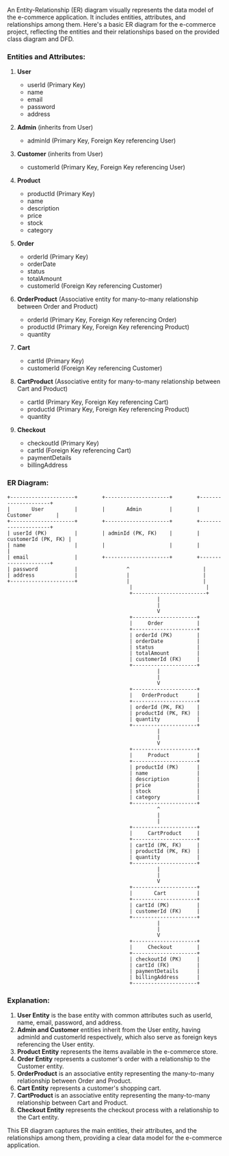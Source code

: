 An Entity-Relationship (ER) diagram visually represents the data model of the e-commerce application. It includes entities, attributes, and relationships among them. Here's a basic ER diagram for the e-commerce project, reflecting the entities and their relationships based on the provided class diagram and DFD.

### Entities and Attributes:

1. **User**
   - userId (Primary Key)
   - name
   - email
   - password
   - address

2. **Admin** (inherits from User)
   - adminId (Primary Key, Foreign Key referencing User)

3. **Customer** (inherits from User)
   - customerId (Primary Key, Foreign Key referencing User)

4. **Product**
   - productId (Primary Key)
   - name
   - description
   - price
   - stock
   - category

5. **Order**
   - orderId (Primary Key)
   - orderDate
   - status
   - totalAmount
   - customerId (Foreign Key referencing Customer)

6. **OrderProduct** (Associative entity for many-to-many relationship between Order and Product)
   - orderId (Primary Key, Foreign Key referencing Order)
   - productId (Primary Key, Foreign Key referencing Product)
   - quantity

7. **Cart**
   - cartId (Primary Key)
   - customerId (Foreign Key referencing Customer)

8. **CartProduct** (Associative entity for many-to-many relationship between Cart and Product)
   - cartId (Primary Key, Foreign Key referencing Cart)
   - productId (Primary Key, Foreign Key referencing Product)
   - quantity

9. **Checkout**
   - checkoutId (Primary Key)
   - cartId (Foreign Key referencing Cart)
   - paymentDetails
   - billingAddress

### ER Diagram:

```plaintext
+---------------------+        +---------------------+        +---------------------+
|       User          |        |       Admin         |        |     Customer        |
+---------------------+        +---------------------+        +---------------------+
| userId (PK)         |        | adminId (PK, FK)    |        | customerId (PK, FK) |
| name                |        |                     |        |                     |
| email               |        +---------------------+        +---------------------+
| password            |                ^                        |
| address             |                |                        |
+---------------------+                |                        |
                                        |                        |
                                        +------------------------+
                                                 |
                                                 |
                                                 V
                                        +---------------------+
                                        |     Order           |
                                        +---------------------+
                                        | orderId (PK)        |
                                        | orderDate           |
                                        | status              |
                                        | totalAmount         |
                                        | customerId (FK)     |
                                        +---------------------+
                                                 |
                                                 |
                                                 V
                                        +---------------------+
                                        |   OrderProduct      |
                                        +---------------------+
                                        | orderId (PK, FK)    |
                                        | productId (PK, FK)  |
                                        | quantity            |
                                        +---------------------+
                                                 |
                                                 |
                                                 V
                                        +---------------------+
                                        |     Product         |
                                        +---------------------+
                                        | productId (PK)      |
                                        | name                |
                                        | description         |
                                        | price               |
                                        | stock               |
                                        | category            |
                                        +---------------------+
                                                 ^
                                                 |
                                                 |
                                        +---------------------+
                                        |     CartProduct     |
                                        +---------------------+
                                        | cartId (PK, FK)     |
                                        | productId (PK, FK)  |
                                        | quantity            |
                                        +---------------------+
                                                 |
                                                 |
                                                 V
                                        +---------------------+
                                        |       Cart          |
                                        +---------------------+
                                        | cartId (PK)         |
                                        | customerId (FK)     |
                                        +---------------------+
                                                 |
                                                 |
                                                 V
                                        +---------------------+
                                        |     Checkout        |
                                        +---------------------+
                                        | checkoutId (PK)     |
                                        | cartId (FK)         |
                                        | paymentDetails      |
                                        | billingAddress      |
                                        +---------------------+
```

### Explanation:

1. **User Entity** is the base entity with common attributes such as userId, name, email, password, and address.
2. **Admin and Customer** entities inherit from the User entity, having adminId and customerId respectively, which also serve as foreign keys referencing the User entity.
3. **Product Entity** represents the items available in the e-commerce store.
4. **Order Entity** represents a customer's order with a relationship to the Customer entity.
5. **OrderProduct** is an associative entity representing the many-to-many relationship between Order and Product.
6. **Cart Entity** represents a customer's shopping cart.
7. **CartProduct** is an associative entity representing the many-to-many relationship between Cart and Product.
8. **Checkout Entity** represents the checkout process with a relationship to the Cart entity.

This ER diagram captures the main entities, their attributes, and the relationships among them, providing a clear data model for the e-commerce application.